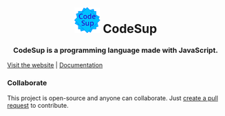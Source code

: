<h1 align="center">
  <img src="https://raw.githubusercontent.com/SuperGames-D/CodeSup/main/codesup-icon.png" alt="" width="60" height="60">
CodeSup
</h1>
<h3 align="center">
CodeSup is a programming language made with JavaScript.
</h3>

[Visit the website](https://supergames-d.github.io/codesup) | [Documentation](https://supergames-d.github.io/codesup/documentation)

### Collaborate
This project is open-source and anyone can collaborate. Just [create a pull request](https://github.com/SuperGames-D/codesup/pulls) to contribute.


